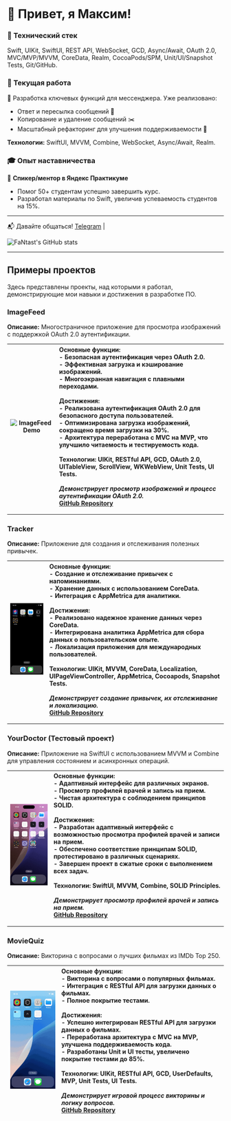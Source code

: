 # 👋 Привет, я Максим!

### 🚀 Технический стек
Swift, UIKit, SwiftUI, REST API, WebSocket, GCD, Async/Await, OAuth 2.0, MVC/MVP/MVVM, CoreData, Realm, CocoaPods/SPM, Unit/UI/Snapshot Tests, Git/GitHub.

### 💼 Текущая работа
🔹 Разработка ключевых функций для мессенджера. Уже реализовано:
- Ответ и пересылка сообщений 📩
- Копирование и удаление сообщений ✂️
- Масштабный рефакторинг для улучшения поддерживаемости 🔄

**Технологии:** SwiftUI, MVVM, Combine, WebSocket, Async/Await, Realm.

### 🎓 Опыт наставничества
📢 **Спикер/ментор в Яндекс Практикуме**  
- Помог 50+ студентам успешно завершить курс.
- Разработал материалы по Swift, увеличив успеваемость студентов на 15%.

---
📬 Давайте общаться! [Telegram](https://t.me/FaNtast2912) |

![FaNtast's GitHub stats](https://github-readme-stats.vercel.app/api?username=FaNtast2912&show_icons=true&theme=tokyonight)

---

## Примеры проектов

Здесь представлены проекты, над которыми я работал, демонстрирующие мои навыки и достижения в разработке ПО.

### ImageFeed  
**Описание:** Многостраничное приложение для просмотра изображений с поддержкой OAuth 2.0 аутентификации.  

| <img src="https://raw.githubusercontent.com/FaNtast2912/ImageFeed/main/Demo/ImageFeedDemo.gif" alt="ImageFeed Demo" width="200" /> | **Основные функции:**<br>- Безопасная аутентификация через OAuth 2.0.<br>- Эффективная загрузка и кэширование изображений.<br>- Многоэкранная навигация с плавными переходами.<br><br>**Достижения:**<br>- Реализована аутентификация OAuth 2.0 для безопасного доступа пользователей.<br>- Оптимизирована загрузка изображений, сокращено время загрузки на 30%.<br>- Архитектура переработана с MVC на MVP, что улучшило читаемость и тестируемость кода.<br><br>**Технологии:** UIKit, RESTful API, GCD, OAuth 2.0, UITableView, ScrollView, WKWebView, Unit Tests, UI Tests.<br><br>*Демонстрирует просмотр изображений и процесс аутентификации OAuth 2.0.*<br>[GitHub Repository](https://github.com/FaNtast2912/ImageFeed) |
|:---:|:---|

---

### Tracker  
**Описание:** Приложение для создания и отслеживания полезных привычек.  

| <img src="https://raw.githubusercontent.com/FaNtast2912/Tracker/main/Demo/TrackerDemo.gif" alt="Tracker Demo" width="200" /> | **Основные функции:**<br>- Создание и отслеживание привычек с напоминаниями.<br>- Хранение данных с использованием CoreData.<br>- Интеграция с AppMetrica для аналитики.<br><br>**Достижения:**<br>- Реализовано надежное хранение данных через CoreData.<br>- Интегрирована аналитика AppMetrica для сбора данных о пользовательском опыте.<br>- Локализация приложения для международных пользователей.<br><br>**Технологии:** UIKit, MVVM, CoreData, Localization, UIPageViewController, AppMetrica, Cocoapods, Snapshot Tests.<br><br>*Демонстрирует создание привычек, их отслеживание и локализацию.*<br>[GitHub Repository](https://github.com/FaNtast2912/Tracker) |
|:---:|:---|

---

### YourDoctor (Тестовый проект)  
**Описание:** Приложение на SwiftUI с использованием MVVM и Combine для управления состоянием и асинхронных операций.  

| <img src="https://raw.githubusercontent.com/FaNtast2912/YourDoctor/main/Demo/YourDocktorDemo.gif" alt="YourDoctor Demo" width="200" /> | **Основные функции:**<br>- Адаптивный интерфейс для различных экранов.<br>- Просмотр профилей врачей и запись на прием.<br>- Чистая архитектура с соблюдением принципов SOLID.<br><br>**Достижения:**<br>- Разработан адаптивный интерфейс с возможностью просмотра профилей врачей и записи на прием.<br>- Обеспечено соответствие принципам SOLID, протестировано в различных сценариях.<br>- Завершен проект в сжатые сроки с выполнением всех задач.<br><br>**Технологии:** SwiftUI, MVVM, Combine, SOLID Principles.<br><br>*Демонстрирует просмотр профилей врачей и запись на прием.*<br>[GitHub Repository](https://github.com/FaNtast2912/YourDoctor) |
|:---:|:---|

---

### MovieQuiz  
**Описание:** Викторина с вопросами о лучших фильмах из IMDb Top 250.  

| <img src="https://raw.githubusercontent.com/FaNtast2912/MovieQuiz/main/Demo/MovieQuizDemo.gif" alt="MovieQuiz Demo" width="200" /> | **Основные функции:**<br>- Викторина с вопросами о популярных фильмах.<br>- Интеграция с RESTful API для загрузки данных о фильмах.<br>- Полное покрытие тестами.<br><br>**Достижения:**<br>- Успешно интегрирован RESTful API для загрузки данных о фильмах.<br>- Переработана архитектура с MVC на MVP, улучшена поддерживаемость кода.<br>- Разработаны Unit и UI тесты, увеличено покрытие тестами до 85%.<br><br>**Технологии:** UIKit, RESTful API, GCD, UserDefaults, MVP, Unit Tests, UI Tests.<br><br>*Демонстрирует игровой процесс викторины и логику вопросов.*<br>[GitHub Repository](https://github.com/FaNtast2912/MovieQuiz) |
|:---:|:---|
